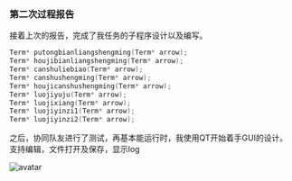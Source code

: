 ### 第二次过程报告

接着上次的报告，完成了我任务的子程序设计以及编写。

```c++
Term* putongbianliangshengming(Term* arrow);
Term* houjibianliangshengming(Term* arrow);
Term* canshuliebiao(Term* arrow);
Term* canshushengming(Term* arrow);
Term* houjicanshushengming(Term* arrow);
Term* luojiyuju(Term* arrow);
Term* luojixiang(Term* arrow);
Term* luojiyinzi1(Term* arrow);
Term* luojiyinzi2(Term* arrow);
```

之后，协同队友进行了测试，再基本能运行时，我使用QT开始着手GUI的设计。支持编辑，文件打开及保存，显示log

![avatar](http://cloud.geralt.cn/temp/GUI_screenshot.png)
